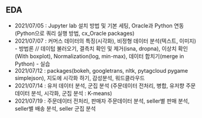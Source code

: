 ## EDA

- 2021/07/05 : Jupyter lab 설치 방법 및 기본 세팅, Oracle과 Python 연동(Python으로 쿼리 실행 방법, cx_Oracle packages)
- 2021/07/07 : 커머스 데이터의 특징(시각화), 비정형 데이터 분석(텍스트, 이미지)  - 방법론 // 데이텁 불러오기, 결측치 확인 및 제거(isna, dropna), 이상치 확인(With boxplot), Normalization(log, min-max), 데이터 합치기(merge in Python) - 실습
- 2021/07/12 : packages(bokeh, googletrans, nltk, pytagcloud pygame simplejson), 지도에 시각화 하기, 감성분석, 워드클라우드
- 2021/07/14 : 유저 데이터 분석, 군집 분석 (주문데이터 전처리, 병합, 유저향 주문데이터 분석, 시각화, 군집 분석 : K-means)
- 2021/07/19 : 주문데이터 전처리, 판매자 주문데이터 분석, seller별 판매 분석, seller별 배송 분석, seller 군집 분석
